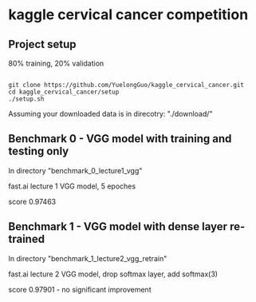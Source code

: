 # kaggle cervical cancer competition

## Project setup

80% training, 20% validation
<pre><code>
git clone https://github.com/YuelongGuo/kaggle_cervical_cancer.git
cd kaggle_cervical_cancer/setup
./setup.sh
</code></pre>

Assuming your downloaded data is in direcotry: "./download/"

## Benchmark 0 - VGG model with training and testing only
In directory "benchmark_0_lecture1_vgg"

fast.ai lecture 1 VGG model, 5 epoches

score 0.97463

## Benchmark 1 - VGG model with dense layer re-trained
In directory "benchmark_1_lecture2_vgg_retrain"

fast.ai lecture 2 VGG model, drop softmax layer, add softmax(3)

score 0.97901 - no significant improvement
